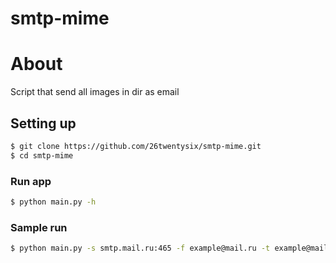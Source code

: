 # smtp-mime
# About
Script that send all images in dir as email

## Setting up
```sh
$ git clone https://github.com/26twentysix/smtp-mime.git
$ cd smtp-mime
```

### Run app
```sh
$ python main.py -h
```

### Sample run
```sh
$ python main.py -s smtp.mail.ru:465 -f example@mail.ru -t example@mail.ru -v --ssl --auth
```